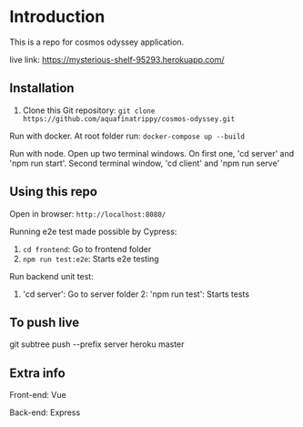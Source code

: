 # Introduction

This is a repo for cosmos odyssey application. 

live link: https://mysterious-shelf-95293.herokuapp.com/

## Installation

1. Clone this Git repository: `git clone https://github.com/aquafinatrippy/cosmos-odyssey.git`

Run with docker. At root folder run: `docker-compose up --build`

Run with node. Open up two terminal windows. On first one, 'cd server' and 'npm run start'. Second terminal window, 'cd client' and 'npm run serve'

## Using this repo

Open in browser: `http://localhost:8080/`

Running e2e test made possible by Cypress:

1. `cd frontend`: Go to frontend folder
2. `npm run test:e2e`: Starts e2e testing

Run backend unit test:

1. 'cd server': Go to server folder
2: 'npm run test': Starts tests

## To push live

git subtree push --prefix server heroku master

## Extra info

Front-end: Vue

Back-end: Express
